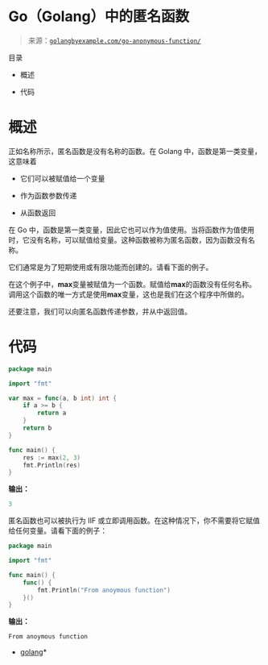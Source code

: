 <!--yml

category: 未分类

date: 2024-10-13 06:11:11

-->

# Go（Golang）中的匿名函数

> 来源：[`golangbyexample.com/go-anonymous-function/`](https://golangbyexample.com/go-anonymous-function/)

目录

+   概述

+   代码

# **概述**

正如名称所示，匿名函数是没有名称的函数。在 Golang 中，函数是第一类变量，这意味着

+   它们可以被赋值给一个变量

+   作为函数参数传递

+   从函数返回

在 Go 中，函数是第一类变量，因此它也可以作为值使用。当将函数作为值使用时，它没有名称，可以赋值给变量。这种函数被称为匿名函数，因为函数没有名称。

它们通常是为了短期使用或有限功能而创建的。请看下面的例子。

在这个例子中，**max**变量被赋值为一个函数。赋值给**max**的函数没有任何名称。调用这个函数的唯一方式是使用**max**变量，这也是我们在这个程序中所做的。

还要注意，我们可以向匿名函数传递参数，并从中返回值。

# **代码**

```go
package main

import "fmt"

var max = func(a, b int) int {
    if a >= b {
        return a
    }
    return b
}

func main() {
    res := max(2, 3)
    fmt.Println(res)
}
```

**输出：**

```go
3
```

匿名函数也可以被执行为 IIF 或立即调用函数。在这种情况下，你不需要将它赋值给任何变量。请看下面的例子：

```go
package main

import "fmt"

func main() {
    func() {
        fmt.Println("From anoymous function")
    }()
}
```

**输出：**

```go
From anoymous function
```

+   [golang](https://golangbyexample.com/tag/golang/)*
